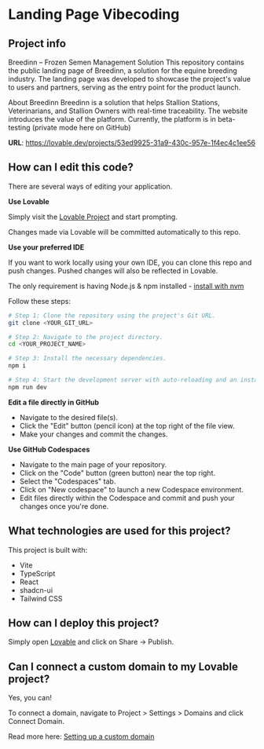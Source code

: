 # Landing Page Vibecoding 

## Project info
Breedinn – Frozen Semen Management Solution
This repository contains the public landing page of Breedinn, a solution for the equine breeding industry. The landing page was developed to showcase the project's value to users and partners, serving as the entry point for the product launch.

About Breedinn
Breedinn is a solution that helps Stallion Stations, Veterinarians, and Stallion Owners with real-time traceability. The website introduces the value of the platform. Currently, the platform is in beta-testing (private mode here on GitHub)

**URL**: https://lovable.dev/projects/53ed9925-31a9-430c-957e-1f4ec4c1ee56

## How can I edit this code?

There are several ways of editing your application.

**Use Lovable**

Simply visit the [Lovable Project](https://lovable.dev/projects/53ed9925-31a9-430c-957e-1f4ec4c1ee56) and start prompting.

Changes made via Lovable will be committed automatically to this repo.

**Use your preferred IDE**

If you want to work locally using your own IDE, you can clone this repo and push changes. Pushed changes will also be reflected in Lovable.

The only requirement is having Node.js & npm installed - [install with nvm](https://github.com/nvm-sh/nvm#installing-and-updating)

Follow these steps:

```sh
# Step 1: Clone the repository using the project's Git URL.
git clone <YOUR_GIT_URL>

# Step 2: Navigate to the project directory.
cd <YOUR_PROJECT_NAME>

# Step 3: Install the necessary dependencies.
npm i

# Step 4: Start the development server with auto-reloading and an instant preview.
npm run dev
```

**Edit a file directly in GitHub**

- Navigate to the desired file(s).
- Click the "Edit" button (pencil icon) at the top right of the file view.
- Make your changes and commit the changes.

**Use GitHub Codespaces**

- Navigate to the main page of your repository.
- Click on the "Code" button (green button) near the top right.
- Select the "Codespaces" tab.
- Click on "New codespace" to launch a new Codespace environment.
- Edit files directly within the Codespace and commit and push your changes once you're done.

## What technologies are used for this project?

This project is built with:

- Vite
- TypeScript
- React
- shadcn-ui
- Tailwind CSS

## How can I deploy this project?

Simply open [Lovable](https://lovable.dev/projects/53ed9925-31a9-430c-957e-1f4ec4c1ee56) and click on Share -> Publish.

## Can I connect a custom domain to my Lovable project?

Yes, you can!

To connect a domain, navigate to Project > Settings > Domains and click Connect Domain.

Read more here: [Setting up a custom domain](https://docs.lovable.dev/tips-tricks/custom-domain#step-by-step-guide)

